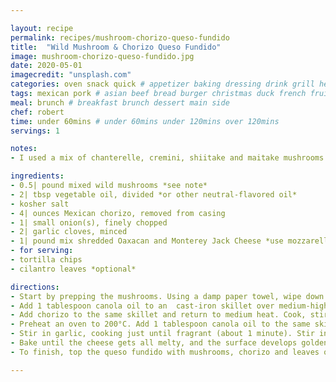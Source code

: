 ```yaml
---

layout: recipe
permalink: recipes/mushroom-chorizo-queso-fundido 
title:  "Wild Mushroom & Chorizo Queso Fundido"
image: mushroom-chorizo-queso-fundido.jpg 
date: 2020-05-01
imagecredit: "unsplash.com" 
categories: oven snack quick # appetizer baking dressing drink grill healthyish marinade oven pickling quick raw salad sandwich sauce snack soup
tags: mexican pork # asian beef bread burger christmas duck french fruit indian italian mexican nuts pasta pork poultry rice seafood thanksgiving vegetarian
meal: brunch # breakfast brunch dessert main side
chef: robert 
time: under 60mins # under 60mins under 120mins over 120mins
servings: 1 

notes:
- I used a mix of chanterelle, cremini, shiitake and maitake mushrooms here. Use whatever wild mushrooms are available at your market. Just creminis would be fine here. The only mushroom I wouldn’t use is white button. They’re better raw.

ingredients:
- 0.5| pound mixed wild mushrooms *see note*
- 2| tbsp vegetable oil, divided *or other neutral-flavored oil*
- kosher salt
- 4| ounces Mexican chorizo, removed from casing
- 1| small onion(s), finely chopped
- 2| garlic cloves, minced
- 1| pound mix shredded Oaxacan and Monterey Jack Cheese *use mozzarella & cheddar instead*
- for serving: 
- tortilla chips
- cilantro leaves *optional*

directions:
- Start by prepping the mushrooms. Using a damp paper towel, wipe down any dirty mushroom caps. Remove shiitake stems, and slice the caps. Trim cremini stems, and slice. Trim the bottom of the maitakes, then tear into bite-sized pieces. Tear chanterelles into bite-sized pieces.
- Add 1 tablespoon canola oil to an  cast-iron skillet over medium-high heat. Once the oil is hot, add the mushrooms, tossing to coat in the oil. Cook until the mushrooms are tender and golden (about 6 to 8 minutes). Don’t move the mushrooms around too much as they are cooking, so they can develop a nice golden sear. Season to taste with a pinch or two of salt, then transfer to a bowl.
- Add chorizo to the same skillet and return to medium heat. Cook, stirring to break up the meat, until firm and crumbly (about 8 minutes). Transfer to a bowl.
- Preheat an oven to 200°C. Add 1 tablespoon canola oil to the same skillet over medium heat. Once the oil is hot, add onion with a pinch of salt, and cook until soft and just starting to brown (about 5 minutes). 
- Stir in garlic, cooking just until fragrant (about 1 minute). Stir in grated cheese, then transfer the skillet to the oven. 
- Bake until the cheese gets all melty, and the surface develops golden brown spots (10 – 15 minutes).
- To finish, top the queso fundido with mushrooms, chorizo and leaves of fresh cilantro. Serve immediately with plenty of tortilla chips.

--- 
```

